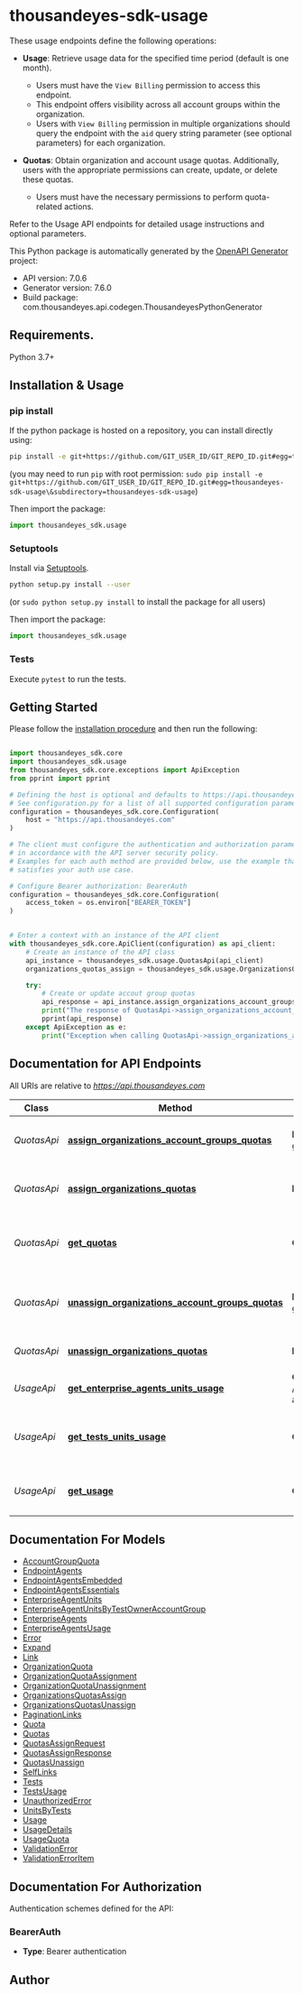 # thousandeyes-sdk-usage

These usage endpoints define the following operations:

* **Usage**: Retrieve usage data for the specified time period (default is one month).
    
    * Users must have the `View Billing` permission to access this endpoint.
    * This endpoint offers visibility across all account groups within the organization.
    * Users with `View Billing` permission in multiple organizations should query the endpoint with the `aid` query string parameter (see optional parameters) for each organization.

* **Quotas**: Obtain organization and account usage quotas. Additionally, users with the appropriate permissions can create, update, or delete these quotas.
    
    * Users must have the necessary permissions to perform quota-related actions.

Refer to the Usage API endpoints for detailed usage instructions and optional parameters.


This Python package is automatically generated by the [OpenAPI Generator](https://openapi-generator.tech) project:

- API version: 7.0.6
- Generator version: 7.6.0
- Build package: com.thousandeyes.api.codegen.ThousandeyesPythonGenerator

## Requirements.

Python 3.7+

## Installation & Usage
### pip install

If the python package is hosted on a repository, you can install directly using:

```sh
pip install -e git+https://github.com/GIT_USER_ID/GIT_REPO_ID.git#egg=thousandeyes-sdk-usage\&subdirectory=thousandeyes-sdk-usage
```
(you may need to run `pip` with root permission: `sudo pip install -e git+https://github.com/GIT_USER_ID/GIT_REPO_ID.git#egg=thousandeyes-sdk-usage\&subdirectory=thousandeyes-sdk-usage`)

Then import the package:
```python
import thousandeyes_sdk.usage
```

### Setuptools

Install via [Setuptools](http://pypi.python.org/pypi/setuptools).

```sh
python setup.py install --user
```
(or `sudo python setup.py install` to install the package for all users)

Then import the package:
```python
import thousandeyes_sdk.usage
```

### Tests

Execute `pytest` to run the tests.

## Getting Started

Please follow the [installation procedure](#installation--usage) and then run the following:

```python

import thousandeyes_sdk.core
import thousandeyes_sdk.usage
from thousandeyes_sdk.core.exceptions import ApiException
from pprint import pprint

# Defining the host is optional and defaults to https://api.thousandeyes.com
# See configuration.py for a list of all supported configuration parameters.
configuration = thousandeyes_sdk.core.Configuration(
    host = "https://api.thousandeyes.com"
)

# The client must configure the authentication and authorization parameters
# in accordance with the API server security policy.
# Examples for each auth method are provided below, use the example that
# satisfies your auth use case.

# Configure Bearer authorization: BearerAuth
configuration = thousandeyes_sdk.core.Configuration(
    access_token = os.environ["BEARER_TOKEN"]
)


# Enter a context with an instance of the API client
with thousandeyes_sdk.core.ApiClient(configuration) as api_client:
    # Create an instance of the API class
    api_instance = thousandeyes_sdk.usage.QuotasApi(api_client)
    organizations_quotas_assign = thousandeyes_sdk.usage.OrganizationsQuotasAssign() # OrganizationsQuotasAssign |  (optional)

    try:
        # Create or update accout group quotas
        api_response = api_instance.assign_organizations_account_groups_quotas(organizations_quotas_assign=organizations_quotas_assign)
        print("The response of QuotasApi->assign_organizations_account_groups_quotas:\n")
        pprint(api_response)
    except ApiException as e:
        print("Exception when calling QuotasApi->assign_organizations_account_groups_quotas: %s\n" % e)

```

## Documentation for API Endpoints

All URIs are relative to *https://api.thousandeyes.com*

Class | Method | HTTP request | Description
------------ | ------------- | ------------- | -------------
*QuotasApi* | [**assign_organizations_account_groups_quotas**](docs/QuotasApi.md#assign_organizations_account_groups_quotas) | **POST** /v7/quotas/account-groups/assign | Create or update accout group quotas
*QuotasApi* | [**assign_organizations_quotas**](docs/QuotasApi.md#assign_organizations_quotas) | **POST** /v7/quotas/assign | Create or update organizations quotas
*QuotasApi* | [**get_quotas**](docs/QuotasApi.md#get_quotas) | **GET** /v7/quotas | Get organization and account group usage quota
*QuotasApi* | [**unassign_organizations_account_groups_quotas**](docs/QuotasApi.md#unassign_organizations_account_groups_quotas) | **POST** /v7/quotas/account-groups/unassign | Remove account group quotas from organizations
*QuotasApi* | [**unassign_organizations_quotas**](docs/QuotasApi.md#unassign_organizations_quotas) | **POST** /v7/quotas/unassign | Remove organization quotas
*UsageApi* | [**get_enterprise_agents_units_usage**](docs/UsageApi.md#get_enterprise_agents_units_usage) | **GET** /v7/usage/units/enterprise-agents | Get enterprise agent usage
*UsageApi* | [**get_tests_units_usage**](docs/UsageApi.md#get_tests_units_usage) | **GET** /v7/usage/units/tests | Get cloud and enterprise agents units usage
*UsageApi* | [**get_usage**](docs/UsageApi.md#get_usage) | **GET** /v7/usage | Get usage information for the last month


## Documentation For Models

 - [AccountGroupQuota](docs/AccountGroupQuota.md)
 - [EndpointAgents](docs/EndpointAgents.md)
 - [EndpointAgentsEmbedded](docs/EndpointAgentsEmbedded.md)
 - [EndpointAgentsEssentials](docs/EndpointAgentsEssentials.md)
 - [EnterpriseAgentUnits](docs/EnterpriseAgentUnits.md)
 - [EnterpriseAgentUnitsByTestOwnerAccountGroup](docs/EnterpriseAgentUnitsByTestOwnerAccountGroup.md)
 - [EnterpriseAgents](docs/EnterpriseAgents.md)
 - [EnterpriseAgentsUsage](docs/EnterpriseAgentsUsage.md)
 - [Error](docs/Error.md)
 - [Expand](docs/Expand.md)
 - [Link](docs/Link.md)
 - [OrganizationQuota](docs/OrganizationQuota.md)
 - [OrganizationQuotaAssignment](docs/OrganizationQuotaAssignment.md)
 - [OrganizationQuotaUnassignment](docs/OrganizationQuotaUnassignment.md)
 - [OrganizationsQuotasAssign](docs/OrganizationsQuotasAssign.md)
 - [OrganizationsQuotasUnassign](docs/OrganizationsQuotasUnassign.md)
 - [PaginationLinks](docs/PaginationLinks.md)
 - [Quota](docs/Quota.md)
 - [Quotas](docs/Quotas.md)
 - [QuotasAssignRequest](docs/QuotasAssignRequest.md)
 - [QuotasAssignResponse](docs/QuotasAssignResponse.md)
 - [QuotasUnassign](docs/QuotasUnassign.md)
 - [SelfLinks](docs/SelfLinks.md)
 - [Tests](docs/Tests.md)
 - [TestsUsage](docs/TestsUsage.md)
 - [UnauthorizedError](docs/UnauthorizedError.md)
 - [UnitsByTests](docs/UnitsByTests.md)
 - [Usage](docs/Usage.md)
 - [UsageDetails](docs/UsageDetails.md)
 - [UsageQuota](docs/UsageQuota.md)
 - [ValidationError](docs/ValidationError.md)
 - [ValidationErrorItem](docs/ValidationErrorItem.md)


<a id="documentation-for-authorization"></a>
## Documentation For Authorization


Authentication schemes defined for the API:
<a id="BearerAuth"></a>
### BearerAuth

- **Type**: Bearer authentication


## Author




